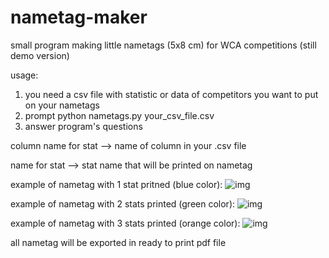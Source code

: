 # nametag-maker
small program making little nametags (5x8 cm) for WCA competitions (still demo version)

usage:
1. you need a csv file with statistic or data of competitors you want to put on your nametags
2. prompt python nametags.py your_csv_file.csv
3. answer program's questions

column name for stat --> name of column in your .csv file

name for stat --> stat name that will be printed on nametag


example of nametag with 1 stat pritned (blue color):
<img
    scr  = "examples/Long%20Long%20Name%20Name.png"
    alt = "img"
    style = "display: inline-block; margin: 0 auto; max-width: 300px" >

example of nametag with 2 stats printed (green color):
<img
    scr  = "examples/Long%20Name%20Name%20.png"
    alt = "img"
    style = "display: inline-block; margin: 0 auto; max-width: 300px" >

example of nametag with 3 stats printed (orange color):
<img
    scr  = "examples/Name%20Name1.png"
    alt = "img"
    style = "display: inline-block; margin: 0 auto; max-width: 300px" >

all nametag will be exported in ready to print pdf file